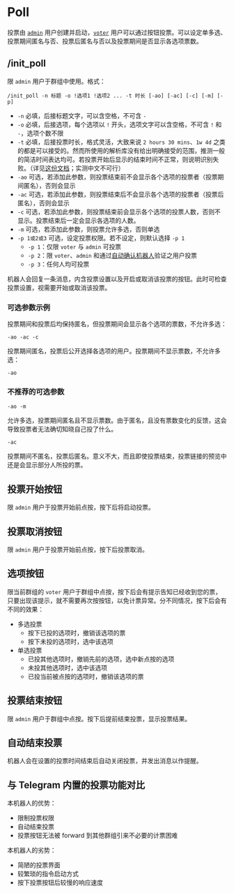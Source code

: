# Poll

投票由 [`admin`](admin.md) 用户创建并启动，[`voter`](voter.md) 用户可以通过按钮投票。可以设定单多选、投票期间匿名与否、投票后匿名与否以及投票期间是否显示各选项票数。

## /init_poll
限 `admin` 用户于群组中使用。格式：
```
/init_poll -n 标题 -o !选项1 !选项2 ... -t 时长 [-ao] [-ac] [-c] [-m] [-p]
```
* `-n` 必填，后接标题文字，可以含空格，不可含 `-` 
* `-o` 必填，后接选项，每个选项以 `!` 开头，选项文字可以含空格，不可含 `!` 和 `-`，选项个数不限
* `-t` 必填，后接投票时长，格式灵活，大致来说 `2 hours 30 mins`、`1w 4d` 之类的都是可以接受的。然而所使用的解析库没有给出明确接受的范围，推测一般的简洁时间表达均可。若投票开始后显示的结束时间不正常，则说明识别失败。（详见[这份文档](https://dateparser.readthedocs.io/en/latest/#relative-dates)；实测中文不可行）
* `-ao` 可选，若添加此参数，则投票结束前不会显示各个选项的投票者（投票期间匿名），否则会显示
* `-ac` 可选，若添加此参数，则投票结束后不会显示各个选项的投票者（投票后匿名），否则会显示
* `-c` 可选，若添加此参数，则投票结束前会显示各个选项的投票人数，否则不显示。投票结束后一定会显示各选项的人数。
* `-m` 可选，若添加此参数，则投票允许多选，否则单选
* `-p 1或2或3` 可选，设定投票权限。若不设定，则默认选择 `-p 1`
  * `-p 1`：仅限 `voter` 与 `admin` 可投票
  * `-p 2`：限 `voter`、`admin` 和通过[自动确认机器人](https://github.com/The-Earth/Telegram-MediaWiki-Confirm-Bot)验证之用户投票
  * `-p 3`：任何人均可投票

机器人会回复一条消息，内含投票设置以及开启或取消该投票的按钮。此时可检查投票设置，视需要开始或取消该投票。

### 可选参数示例

投票期间和投票后均保持匿名，但投票期间会显示各个选项的票数，不允许多选：
```
-ao -ac -c
```

投票期间匿名，投票后公开选择各选项的用户。投票期间不显示票数，不允许多选：
```
-ao 
```

### 不推荐的可选参数

```
-ao -m
```
允许多选，投票期间匿名且不显示票数。由于匿名，且没有票数变化的反馈，这会导致投票者无法确切知晓自己投了什么。

```
-ac
```
投票期间不匿名，投票后匿名。意义不大，而且即使投票结束，投票链接的预览中还是会显示部分人所投的票。

## 投票开始按钮

限 `admin` 用户于投票开始前点按，按下后将启动投票。

## 投票取消按钮

限 `admin` 用户于投票开始前点按，按下后投票取消。

## 选项按钮

限当前群组的 `voter` 用户于群组中点按，按下后会有提示告知已经收到您的票，只要出现该提示，就不需要再次按按钮，以免计票异常。分不同情况，按下后会有不同的效果：

* 多选投票
    * 按下已投的选项时，撤销该选项的票
    * 按下未投的选项时，选中该选项
* 单选投票
    * 已投其他选项时，撤销先前的选项，选中新点按的选项
    * 未投其他选项时，选中该选项
    * 已投当前被点按的选项时，撤销该选项的票

## 投票结束按钮

限 `admin` 用户于群组中点按。按下后提前结束投票，显示投票结果。

## 自动结束投票

机器人会在设置的投票时间结束后自动关闭投票，并发出消息以作提醒。

## 与 Telegram 内置的投票功能对比

本机器人的优势：
* 限制投票权限
* 自动结束投票
* 投票按钮无法被 forward 到其他群组引来不必要的计票困难

本机器人的劣势：
* 简陋的投票界面
* 较繁琐的指令启动方式
* 按下投票按钮后较慢的响应速度
